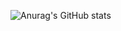 ![Anurag's GitHub stats](https://github-readme-stats.vercel.app/api?username=0PkCk0&show_icons=true&theme=radical)
